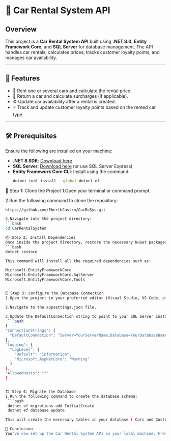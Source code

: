 # 🚗 Car Rental System API

## Overview

This project is a **Car Rental System API** built using **.NET 8.0**, **Entity Framework Core**, and **SQL Server** for database management. The API handles car rentals, calculates prices, tracks customer loyalty points, and manages car availability.

---

## 🎯 Features

- 📅 Rent one or several cars and calculate the rental price.
- 🔄 Return a car and calculate surcharges (if applicable).
- ⚙️ Update car availability after a rental is created.
- ⭐ Track and update customer loyalty points based on the rented car type.

---

## 🛠 Prerequisites

Ensure the following are installed on your machine:

- **.NET 8 SDK**: [Download here](https://dotnet.microsoft.com/en-us/download/dotnet/8.0)
- **SQL Server**: [Download here](https://www.microsoft.com/en-us/sql-server/sql-server-downloads) (or use SQL Server Express)
- **Entity Framework Core CLI**: Install using the command:
  ```bash
  dotnet tool install --global dotnet-ef

🔧 Step 1: Clone the Project
1.Open your terminal or command prompt.

2.Run the following command to clone the repository:
  ```bash
  https://github.com/EberthCastro/CarReSys.git

3.Navigate into the project directory:
  ```bash
  cd CarRentalSystem

📦 Step 2: Install Dependencies
Once inside the project directory, restore the necessary NuGet packages by running:
  ```bash
  dotnet restore

This command will install all the required dependencies such as:

Microsoft.EntityFrameworkCore
Microsoft.EntityFrameworkCore.SqlServer
Microsoft.EntityFrameworkCore.Tools


🗄 Step 3: Configure the Database Connection
1.Open the project in your preferred editor (Visual Studio, VS Code, etc.).

2.Navigate to the appsettings.json file.

3.Update the DefaultConnection string to point to your SQL Server instance. Replace YourServerName with your SQL Server name and YourDatabaseName with your desired database name.
   ```bash
{
  "ConnectionStrings": {
    "DefaultConnection": "Server=YourServerName;Database=YourDatabaseName;Trusted_Connection=True;MultipleActiveResultSets=true"
  },
  "Logging": {
    "LogLevel": {
      "Default": "Information",
      "Microsoft.AspNetCore": "Warning"
    }
  },
  "AllowedHosts": "*"
}


🏗 Step 4: Migrate the Database
1.Run the following command to create the database schema:
   ```bash
   dotnet ef migrations add InitialCreate
   dotnet ef database update

This will create the necessary tables in your database ( Cars and Customers).

👏 Conclusion
You've now set up the Car Rental System API on your local machine. From here, you can extend the functionality or integrate it with a front-end for a complete car rental management system. 🚀


